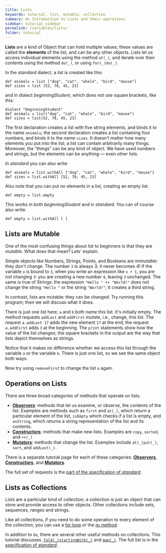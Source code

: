 ```yaml
---
title: Lists
keywords: tutorial, list, mutable, collection
summary: An Introduction to Lists and their operations
sidebar: tutorial_sidebar
permalink: /variables/lists/
folder: tutorial
---
```

**Lists** are a kind of Object that can hold multiple values; these values
are called the **elements** of
the list, and can be any other objects.
Lists let us access individual elements using the method `at(_)`, and 
iterate over their contents using the method `do(_)`, or using `for(_)do(_)`. 

In the _standard_ dialect, a list is created like this:

```
def animals = list ["dog", "cat", "whale", "bird", "mouse"]
def sizes = list [52, 78, 45, 23]
```
and in dialect _beginningStudent_, which does not use square brackets, like this:

```
dialect "beginningStudent"
def animals = list("dog", "cat", "whale", "bird", "mouse")
def sizes = list(52, 78, 45, 23)
```

The first declaration creates a list with five string elements, and binds
it to the name `animals`; the second declaration creates a list containing
four numbers, and binds it to the name `sizes`.
It doesn't matter how many elements you put into the list; a list can contain
arbitrarily many things. Moreover, the “things” can be any kind of object.
We have used numbers 
and strings, but the elements can be anything — even other lists.

In _standard_ you can also write

```
def animals = list.withAll ["dog", "cat", "whale", "bird", "mouse"]
def sizes = list.withAll [52, 78, 45, 23]
```

Also note that you can put _no_ elements in a list, creating an empty list.

```
def empty = list.empty
```

This works in  both _beginningStudent_ and in _standard_.
You can of course also write:

```
def empty = list.withAll [ ]
```

## Lists are Mutable

One of the most confusing things about list to beginners is that they are _mutable_.
What does that mean?  Lets' explain.

Simple objects like Numbers, Strings, Points, and Booleans are _immutable_: 
they don't change.  The number `3` is always 3; it never becomes 4!  If the
variable `x` is bound to `3`, when you write an expression like `x + 1`, you are
not changing `3`: you are creating a new number `4`, leaving `3` unchanged.
The same is true of Strings:  the expression `"Hello " ++ "World!"` does not
change the string `"Hello "` or the string `"World!"`; it creates a third string.

In contrast, lists are mutable: they can be changed.  Try running this program;
then we will discuss what it does. 

<object id="example-1" data="{{site.editor}}?lists-mutable" width="100%" height="550px"> </object>

There is just one list here; `a` and `b` both name this list.
It's initially empty.
The method requests `addLast` and `addFirst` _mutate_, i.e., change, this list.
The request `a.addLast 17` adds the new element `17` at the end;
the request `a.addFirst` adds `3` at the beginning.
The `print` statements show how the value of the list changes; 
the square brackets in the output are the way that lists depict themselves as 
strings.

Notice that it makes no difference whether we access this list through the variable `a` 
or the variable `b`.
There is just one list, so we see the same object both ways.

Now try using `removeFirst` to change the list `a` again.


## Operations on Lists

There are three broad categories of methods that operate on lists.
 * [**Observers**]({{site.baseurl}}/variables/list-observers): methods that let us examine, or observe, the contents of the list.
   Examples are methods such as `first` and `at(_)`, which return a particular element of the list,
   `isEmpty` which checks if a list is empty,
   and `asString`, which returns a string representation of the list and its contents.
 * [**Constructors**]({{site.baseurl}}/variables/list-constructors): methods that make new lists.
   Examples are `copy`, `sorted`, and `++(_)`
 * [**Mutators**]({{site.baseurl}}/variables/list-mutators): methods that change the list.
   Examples include `at(_)put(_)`, `sort`,  and `addLast(_)`.
 
There is a separate tutorial page for each of these categories:
[**Observers**]({{site.baseurl}}/variables/list-observers),
[**Constructors**]({{site.baseurl}}/variables/list-constructors), and
[**Mutators**]({{site.baseurl}}/variables/list-mutators).

The full set of requests is the [part of the specification of _standard_]({{site.baseurl}}/dialects/standard/#list).

## Lists as Collections

Lists are a particular kind of _collection_; a collection is just an object that
can store and provide access to other objects.  Other collections include 
sets, sequences, ranges and strings.

Like all collections, if you need to do some operation 
to every element of the collection, you can use a [for loop]({{site.baseurl}}/control/for)
or the [`do` method]({{site.baseurl}}/variables/do).

In addition to `do`, there are several other useful methods on collections.
This tutorial discusses [ `fold(_)startingWith(_)`]({{site.baseurl}}/variables/fold)
and [`map(_)`]({{site.baseurl}}/variables/map).  The full list is in the
[specification of _standard_]({{site.baseurl}}/dialects/standard/#common-abstractions).
